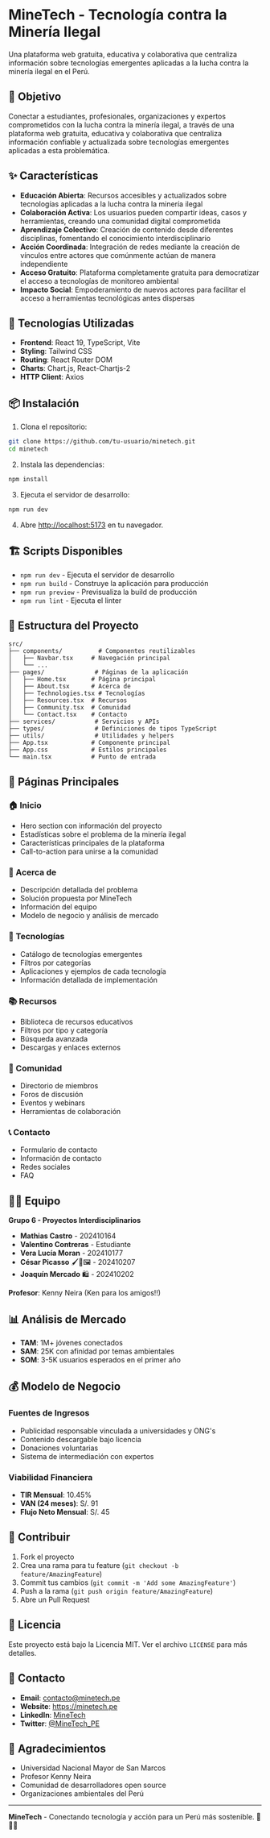 # MineTech - Tecnología contra la Minería Ilegal

Una plataforma web gratuita, educativa y colaborativa que centraliza información sobre tecnologías emergentes aplicadas a la lucha contra la minería ilegal en el Perú.

## 🎯 Objetivo

Conectar a estudiantes, profesionales, organizaciones y expertos comprometidos con la lucha contra la minería ilegal, a través de una plataforma web gratuita, educativa y colaborativa que centraliza información confiable y actualizada sobre tecnologías emergentes aplicadas a esta problemática.

## ✨ Características

- **Educación Abierta**: Recursos accesibles y actualizados sobre tecnologías aplicadas a la lucha contra la minería ilegal
- **Colaboración Activa**: Los usuarios pueden compartir ideas, casos y herramientas, creando una comunidad digital comprometida
- **Aprendizaje Colectivo**: Creación de contenido desde diferentes disciplinas, fomentando el conocimiento interdisciplinario
- **Acción Coordinada**: Integración de redes mediante la creación de vínculos entre actores que comúnmente actúan de manera independiente
- **Acceso Gratuito**: Plataforma completamente gratuita para democratizar el acceso a tecnologías de monitoreo ambiental
- **Impacto Social**: Empoderamiento de nuevos actores para facilitar el acceso a herramientas tecnológicas antes dispersas

## 🚀 Tecnologías Utilizadas

- **Frontend**: React 19, TypeScript, Vite
- **Styling**: Tailwind CSS
- **Routing**: React Router DOM
- **Charts**: Chart.js, React-Chartjs-2
- **HTTP Client**: Axios

## 📦 Instalación

1. Clona el repositorio:
```bash
git clone https://github.com/tu-usuario/minetech.git
cd minetech
```

2. Instala las dependencias:
```bash
npm install
```

3. Ejecuta el servidor de desarrollo:
```bash
npm run dev
```

4. Abre [http://localhost:5173](http://localhost:5173) en tu navegador.

## 🏗️ Scripts Disponibles

- `npm run dev` - Ejecuta el servidor de desarrollo
- `npm run build` - Construye la aplicación para producción
- `npm run preview` - Previsualiza la build de producción
- `npm run lint` - Ejecuta el linter

## 📁 Estructura del Proyecto

```
src/
├── components/          # Componentes reutilizables
│   ├── Navbar.tsx     # Navegación principal
│   └── ...
├── pages/              # Páginas de la aplicación
│   ├── Home.tsx       # Página principal
│   ├── About.tsx      # Acerca de
│   ├── Technologies.tsx # Tecnologías
│   ├── Resources.tsx  # Recursos
│   ├── Community.tsx  # Comunidad
│   └── Contact.tsx    # Contacto
├── services/           # Servicios y APIs
├── types/              # Definiciones de tipos TypeScript
├── utils/              # Utilidades y helpers
├── App.tsx            # Componente principal
├── App.css            # Estilos principales
└── main.tsx           # Punto de entrada
```

## 🎨 Páginas Principales

### 🏠 Inicio
- Hero section con información del proyecto
- Estadísticas sobre el problema de la minería ilegal
- Características principales de la plataforma
- Call-to-action para unirse a la comunidad

### 📖 Acerca de
- Descripción detallada del problema
- Solución propuesta por MineTech
- Información del equipo
- Modelo de negocio y análisis de mercado

### 🔬 Tecnologías
- Catálogo de tecnologías emergentes
- Filtros por categorías
- Aplicaciones y ejemplos de cada tecnología
- Información detallada de implementación

### 📚 Recursos
- Biblioteca de recursos educativos
- Filtros por tipo y categoría
- Búsqueda avanzada
- Descargas y enlaces externos

### 👥 Comunidad
- Directorio de miembros
- Foros de discusión
- Eventos y webinars
- Herramientas de colaboración

### 📞 Contacto
- Formulario de contacto
- Información de contacto
- Redes sociales
- FAQ

## 👨‍💻 Equipo

**Grupo 6 - Proyectos Interdisciplinarios**

- **Mathias Castro** - 202410164
- **Valentino Contreras** - Estudiante
- **Vera Lucía Moran** - 202410177
- **César Picasso** 🖌️🎨🖼️ - 202410207
- **Joaquín Mercado** 🛍️ - 202410202

**Profesor**: Kenny Neira (Ken para los amigos!!)

## 📊 Análisis de Mercado

- **TAM**: 1M+ jóvenes conectados
- **SAM**: 25K con afinidad por temas ambientales
- **SOM**: 3-5K usuarios esperados en el primer año

## 💰 Modelo de Negocio

### Fuentes de Ingresos
- Publicidad responsable vinculada a universidades y ONG's
- Contenido descargable bajo licencia
- Donaciones voluntarias
- Sistema de intermediación con expertos

### Viabilidad Financiera
- **TIR Mensual**: 10.45%
- **VAN (24 meses)**: S/. 91
- **Flujo Neto Mensual**: S/. 45

## 🌱 Contribuir

1. Fork el proyecto
2. Crea una rama para tu feature (`git checkout -b feature/AmazingFeature`)
3. Commit tus cambios (`git commit -m 'Add some AmazingFeature'`)
4. Push a la rama (`git push origin feature/AmazingFeature`)
5. Abre un Pull Request

## 📄 Licencia

Este proyecto está bajo la Licencia MIT. Ver el archivo `LICENSE` para más detalles.

## 🤝 Contacto

- **Email**: contacto@minetech.pe
- **Website**: https://minetech.pe
- **LinkedIn**: [MineTech](https://linkedin.com/company/minetech)
- **Twitter**: [@MineTech_PE](https://twitter.com/MineTech_PE)

## 🙏 Agradecimientos

- Universidad Nacional Mayor de San Marcos
- Profesor Kenny Neira
- Comunidad de desarrolladores open source
- Organizaciones ambientales del Perú

---

**MineTech** - Conectando tecnología y acción para un Perú más sostenible. 🌿🇵🇪
